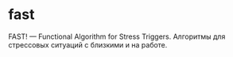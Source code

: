 # fast
FAST! — Functional Algorithm for Stress Triggers.  Алгоритмы для стрессовых ситуаций с близкими и на работе.

